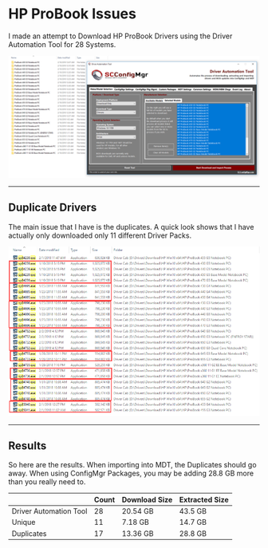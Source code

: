 # HP ProBook Issues

I made an attempt to Download HP ProBook Drivers using the Driver Automation Tool for 28 Systems.

![](/assets/2018-02-10_22-35-01.png)

---

## Duplicate Drivers

The main issue that I have is the duplicates.  A quick look shows that I have actually only downloaded only 11 different Driver Packs.

![](/assets/2018-02-10_22-37-04.png)

---

## Results

So here are the results.  When importing into MDT, the Duplicates should go away.  When using ConfigMgr Packages, you may be adding 28.8 GB more than you really need to.

|  | Count | Download Size | Extracted Size |
| :--- | :--- | :--- | :--- |
| Driver Automation Tool | 28 | 20.54 GB | 43.5 GB |
| Unique | 11 | 7.18 GB | 14.7 GB |
| Duplicates | 17 | 13.36 GB | 28.8 GB |




